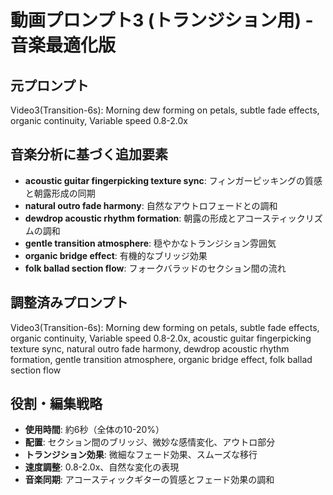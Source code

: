 # 動画プロンプト3 (トランジション用) - 音楽最適化版

## 元プロンプト
Video3(Transition-6s): Morning dew forming on petals, subtle fade effects, organic continuity, Variable speed 0.8-2.0x

## 音楽分析に基づく追加要素
- **acoustic guitar fingerpicking texture sync**: フィンガーピッキングの質感と朝露形成の同期
- **natural outro fade harmony**: 自然なアウトロフェードとの調和
- **dewdrop acoustic rhythm formation**: 朝露の形成とアコースティックリズムの調和
- **gentle transition atmosphere**: 穏やかなトランジション雰囲気
- **organic bridge effect**: 有機的なブリッジ効果
- **folk ballad section flow**: フォークバラッドのセクション間の流れ

## 調整済みプロンプト
Video3(Transition-6s): Morning dew forming on petals, subtle fade effects, organic continuity, Variable speed 0.8-2.0x, acoustic guitar fingerpicking texture sync, natural outro fade harmony, dewdrop acoustic rhythm formation, gentle transition atmosphere, organic bridge effect, folk ballad section flow

## 役割・編集戦略
- **使用時間**: 約6秒（全体の10-20%）
- **配置**: セクション間のブリッジ、微妙な感情変化、アウトロ部分
- **トランジション効果**: 微細なフェード効果、スムーズな移行
- **速度調整**: 0.8-2.0x、自然な変化の表現
- **音楽同期**: アコースティックギターの質感とフェード効果の調和